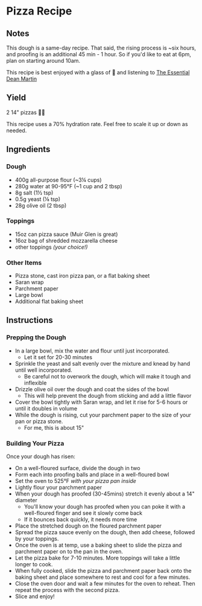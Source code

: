 # Pizza Recipe

## Notes

This dough is a same-day recipe. That said, the rising process is ~six hours,
 and proofing is an additional 45 min - 1 hour. So if you'd like to eat at 6pm,
 plan on starting around 10am.

This recipe is best enjoyed with a glass of 🍷 and listening to [The Essential Dean Martin](https://open.spotify.com/album/3bCD76GPTntFdGOT6KXgO3?si=VgVYvviJQBOAQslVoZQsoA)

## Yield

2 14" pizzas 🍕🍕

This recipe uses a 70% hydration rate. Feel free to scale it up or down as needed.

## Ingredients

### Dough

* 400g all-purpose flour (~3¼ cups)
* 280g water at 90-95°F (~1 cup and 2 tbsp)
* 8g salt (1½ tsp)
* 0.5g yeast (⅛ tsp)
* 28g olive oil (2 tbsp)

### Toppings

* 15oz can pizza sauce (Muir Glen is great)
* 16oz bag of shredded mozzarella cheese
* other toppings *(your choice!)*

### Other Items

* Pizza stone, cast iron pizza pan, or a flat baking sheet
* Saran wrap
* Parchment paper
* Large bowl
* Additional flat baking sheet

## Instructions

### Prepping the Dough

* In a large bowl, mix the water and flour until just incorporated.
  * Let it set for 20-30 minutes
* Sprinkle the yeast and salt evenly over the mixture and knead by hand until well incorporated.
  * Be careful not to overwork the dough, which will make it tough and inflexible
* Drizzle olive oil over the dough and coat the sides of the bowl
  * This will help prevent the dough from sticking and add a little flavor
* Cover the bowl tightly with Saran wrap, and let it rise for 5-6 hours or until it doubles in volume
* While the dough is rising, cut your parchment paper to the size of your pan or pizza stone.
  * For me, this is about 15"

### Building Your Pizza

Once your dough has risen:

* On a well-floured surface, divide the dough in two
* Form each into proofing balls and place in a well-floured bowl
* Set the oven to 525°F _with your pizza pan inside_
* Lightly flour your parchment paper
* When your dough has proofed (30-45mins) stretch it evenly about a 14" diameter
  * You'll know your dough has proofed when you can poke it with a well-floured finger and see it slowly come back
  * If it bounces back quickly, it needs more time
* Place the stretched dough on the floured parchment paper
* Spread the pizza sauce evenly on the dough, then add cheese, followed by your toppings.
* Once the oven is at temp, use a baking sheet to slide the pizza and parchment paper on to the pan in the oven.
* Let the pizza bake for 7-10 minutes. More toppings will take a little longer to cook.
* When fully cooked, slide the pizza and parchment paper back onto the baking sheet and  place somewhere to rest and cool for a few minutes.
* Close the oven door and wait a few minutes for the oven to reheat. Then repeat the process with the second pizza.
* Slice and enjoy!
